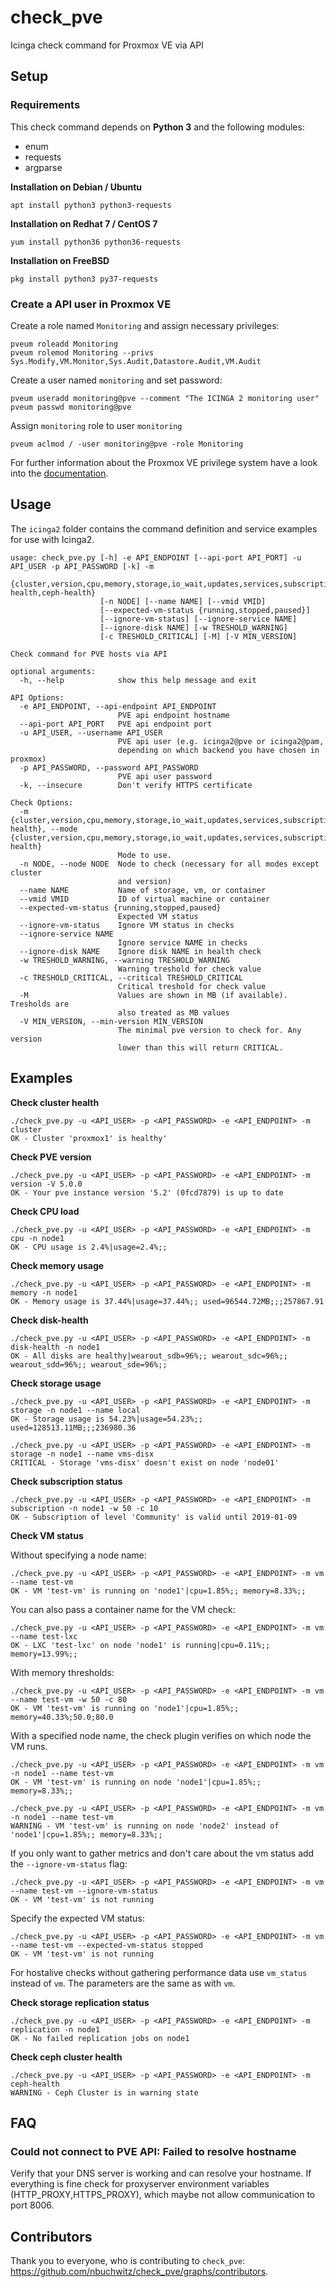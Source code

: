 # check_pve
Icinga check command for Proxmox VE via API

## Setup

### Requirements

This check command depends on **Python 3** and the following modules:
 * enum
 * requests
 * argparse

**Installation on Debian / Ubuntu**
```
apt install python3 python3-requests
```

**Installation on Redhat 7 / CentOS 7**
```
yum install python36 python36-requests
```

**Installation on FreeBSD**
```
pkg install python3 py37-requests
```


### Create a API user in Proxmox VE

Create a role named ``Monitoring`` and assign necessary privileges:

```
pveum roleadd Monitoring
pveum rolemod Monitoring --privs Sys.Modify,VM.Monitor,Sys.Audit,Datastore.Audit,VM.Audit
```

Create a user named ``monitoring`` and set password:

```
pveum useradd monitoring@pve --comment "The ICINGA 2 monitoring user"
pveum passwd monitoring@pve
```

Assign ``monitoring`` role to user ``monitoring``

```
pveum aclmod / -user monitoring@pve -role Monitoring
```

For further information about the Proxmox VE privilege system have a look into the [documentation](https://pve.proxmox.com/pve-docs/pve-admin-guide.html#_strong_pveum_strong_proxmox_ve_user_manager).


## Usage

The ``icinga2`` folder contains the command definition and service examples for use with Icinga2.

```
usage: check_pve.py [-h] -e API_ENDPOINT [--api-port API_PORT] -u API_USER -p API_PASSWORD [-k] -m
                    {cluster,version,cpu,memory,storage,io_wait,updates,services,subscription,vm,vm_status,replication,disk-health,ceph-health}
                    [-n NODE] [--name NAME] [--vmid VMID]
                    [--expected-vm-status {running,stopped,paused}]
                    [--ignore-vm-status] [--ignore-service NAME]
                    [--ignore-disk NAME] [-w TRESHOLD_WARNING]
                    [-c TRESHOLD_CRITICAL] [-M] [-V MIN_VERSION]

Check command for PVE hosts via API

optional arguments:
  -h, --help            show this help message and exit

API Options:
  -e API_ENDPOINT, --api-endpoint API_ENDPOINT
                        PVE api endpoint hostname
  --api-port API_PORT   PVE api endpoint port
  -u API_USER, --username API_USER
                        PVE api user (e.g. icinga2@pve or icinga2@pam,
                        depending on which backend you have chosen in proxmox)
  -p API_PASSWORD, --password API_PASSWORD
                        PVE api user password
  -k, --insecure        Don't verify HTTPS certificate

Check Options:
  -m {cluster,version,cpu,memory,storage,io_wait,updates,services,subscription,vm,vm_status,replication,disk-health}, --mode {cluster,version,cpu,memory,storage,io_wait,updates,services,subscription,vm,vm_status,replication,disk-health}
                        Mode to use.
  -n NODE, --node NODE  Node to check (necessary for all modes except cluster
                        and version)
  --name NAME           Name of storage, vm, or container
  --vmid VMID           ID of virtual machine or container
  --expected-vm-status {running,stopped,paused}
                        Expected VM status
  --ignore-vm-status    Ignore VM status in checks
  --ignore-service NAME
                        Ignore service NAME in checks
  --ignore-disk NAME    Ignore disk NAME in health check
  -w TRESHOLD_WARNING, --warning TRESHOLD_WARNING
                        Warning treshold for check value
  -c TRESHOLD_CRITICAL, --critical TRESHOLD_CRITICAL
                        Critical treshold for check value
  -M                    Values are shown in MB (if available). Tresholds are
                        also treated as MB values
  -V MIN_VERSION, --min-version MIN_VERSION
                        The minimal pve version to check for. Any version
                        lower than this will return CRITICAL.
```

## Examples

**Check cluster health**
```
./check_pve.py -u <API_USER> -p <API_PASSWORD> -e <API_ENDPOINT> -m cluster
OK - Cluster 'proxmox1' is healthy'
```

**Check PVE version**
```
./check_pve.py -u <API_USER> -p <API_PASSWORD> -e <API_ENDPOINT> -m version -V 5.0.0
OK - Your pve instance version '5.2' (0fcd7879) is up to date
```

**Check CPU load**
```
./check_pve.py -u <API_USER> -p <API_PASSWORD> -e <API_ENDPOINT> -m cpu -n node1
OK - CPU usage is 2.4%|usage=2.4%;;
```

**Check memory usage**
```
./check_pve.py -u <API_USER> -p <API_PASSWORD> -e <API_ENDPOINT> -m memory -n node1
OK - Memory usage is 37.44%|usage=37.44%;; used=96544.72MB;;;257867.91
```

**Check disk-health**
```
./check_pve.py -u <API_USER> -p <API_PASSWORD> -e <API_ENDPOINT> -m disk-health -n node1
OK - All disks are healthy|wearout_sdb=96%;; wearout_sdc=96%;; wearout_sdd=96%;; wearout_sde=96%;;
```

**Check storage usage**
```
./check_pve.py -u <API_USER> -p <API_PASSWORD> -e <API_ENDPOINT> -m storage -n node1 --name local
OK - Storage usage is 54.23%|usage=54.23%;; used=128513.11MB;;;236980.36

./check_pve.py -u <API_USER> -p <API_PASSWORD> -e <API_ENDPOINT> -m storage -n node1 --name vms-disx
CRITICAL - Storage 'vms-disx' doesn't exist on node 'node01'
```

**Check subscription status**
```
./check_pve.py -u <API_USER> -p <API_PASSWORD> -e <API_ENDPOINT> -m subscription -n node1 -w 50 -c 10
OK - Subscription of level 'Community' is valid until 2019-01-09
```

**Check VM status**

Without specifying a node name:
```
./check_pve.py -u <API_USER> -p <API_PASSWORD> -e <API_ENDPOINT> -m vm --name test-vm
OK - VM 'test-vm' is running on 'node1'|cpu=1.85%;; memory=8.33%;;
```

You can also pass a container name for the VM check:
```
./check_pve.py -u <API_USER> -p <API_PASSWORD> -e <API_ENDPOINT> -m vm --name test-lxc
OK - LXC 'test-lxc' on node 'node1' is running|cpu=0.11%;; memory=13.99%;;
```

With memory thresholds:
```
./check_pve.py -u <API_USER> -p <API_PASSWORD> -e <API_ENDPOINT> -m vm --name test-vm -w 50 -c 80
OK - VM 'test-vm' is running on 'node1'|cpu=1.85%;; memory=40.33%;50.0;80.0
```

With a specified node name, the check plugin verifies on which node the VM runs.
```
./check_pve.py -u <API_USER> -p <API_PASSWORD> -e <API_ENDPOINT> -m vm -n node1 --name test-vm
OK - VM 'test-vm' is running on node 'node1'|cpu=1.85%;; memory=8.33%;;

./check_pve.py -u <API_USER> -p <API_PASSWORD> -e <API_ENDPOINT> -m vm -n node1 --name test-vm
WARNING - VM 'test-vm' is running on node 'node2' instead of 'node1'|cpu=1.85%;; memory=8.33%;;
```

If you only want to gather metrics and don't care about the vm status add the ``--ignore-vm-status`` flag:
```
./check_pve.py -u <API_USER> -p <API_PASSWORD> -e <API_ENDPOINT> -m vm --name test-vm --ignore-vm-status
OK - VM 'test-vm' is not running
```

Specify the expected VM status:
```
./check_pve.py -u <API_USER> -p <API_PASSWORD> -e <API_ENDPOINT> -m vm --name test-vm --expected-vm-status stopped
OK - VM 'test-vm' is not running

```

For hostalive checks without gathering performance data use ``vm_status`` instead of ``vm``. The parameters are the same as with ``vm``.

**Check storage replication status**
```
./check_pve.py -u <API_USER> -p <API_PASSWORD> -e <API_ENDPOINT> -m replication -n node1
OK - No failed replication jobs on node1
```

**Check ceph cluster health**
```
./check_pve.py -u <API_USER> -p <API_PASSWORD> -e <API_ENDPOINT> -m ceph-health
WARNING - Ceph Cluster is in warning state
```

## FAQ

### Could not connect to PVE API: Failed to resolve hostname

Verify that your DNS server is working and can resolve your hostname. If everything is fine check for proxyserver environment variables (HTTP_PROXY,HTTPS_PROXY), which maybe not allow communication to port 8006.

## Contributors

Thank you to everyone, who is contributing to `check_pve`: https://github.com/nbuchwitz/check_pve/graphs/contributors.
